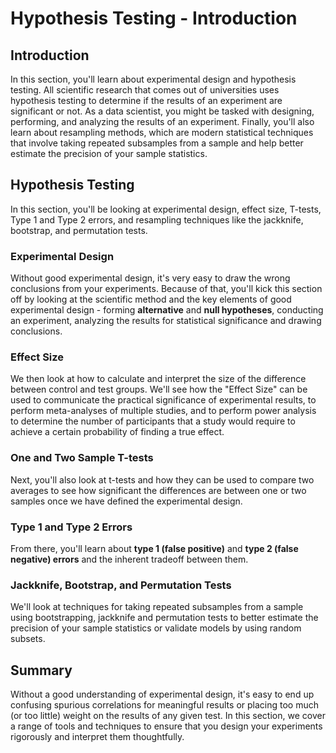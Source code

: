 
# Hypothesis Testing - Introduction

## Introduction
In this section, you'll learn about experimental design and hypothesis testing. All scientific research that comes out of universities uses hypothesis testing to determine if the results of an experiment are significant or not. As a data scientist, you might be tasked with designing, performing, and analyzing the results of an experiment. Finally, you'll also learn about resampling methods, which are modern statistical techniques that involve taking repeated subsamples from a sample and help better estimate the precision of your sample statistics.


## Hypothesis Testing

In this section, you'll be looking at experimental design, effect size, T-tests, Type 1 and Type 2 errors, and resampling techniques like the jackknife, bootstrap, and permutation tests.

### Experimental Design

Without good experimental design, it's very easy to draw the wrong conclusions from your experiments. Because of that, you'll kick this section off by looking at the scientific method and the key elements of good experimental design - forming **alternative** and **null hypotheses**, conducting an experiment, analyzing the results for statistical significance and drawing conclusions.

### Effect Size

We then look at how to calculate and interpret the size of the difference between control and test groups. We'll see how the "Effect Size" can be used to communicate the practical significance of experimental results, to perform meta-analyses of multiple studies, and to perform power analysis to determine the number of participants that a study would require to achieve a certain probability of finding a true effect. 

### One and Two Sample T-tests

Next, you'll also look at t-tests and how they can be used to compare two averages to see how significant the differences are between one or two samples once we have defined the experimental design.

### Type 1 and Type 2 Errors

From there, you'll learn about **type 1 (false positive)** and **type 2 (false negative) errors** and the inherent tradeoff between them.

### Jackknife, Bootstrap, and Permutation Tests

We'll look at techniques for taking repeated subsamples from a sample using bootstrapping, jackknife and permutation tests to better estimate the precision of your sample statistics or validate models by using random subsets.

## Summary

Without a good understanding of experimental design, it's easy to end up confusing spurious correlations for meaningful results or placing too much (or too little) weight on the results of any given test. In this section, we cover a range of tools and techniques to ensure that you design your experiments rigorously and interpret them thoughtfully.

